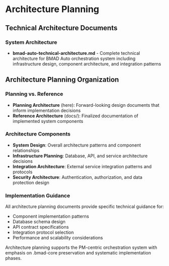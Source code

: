 # Architecture Planning

## Technical Architecture Documents

### System Architecture
- **bmad-auto-technical-architecture.md** - Complete technical architecture for BMAD Auto orchestration system including infrastructure design, component architecture, and integration patterns

## Architecture Planning Organization

### Planning vs. Reference
- **Planning Architecture** (here): Forward-looking design documents that inform implementation decisions
- **Reference Architecture** (docs/): Finalized documentation of implemented system components

### Architecture Components
- **System Design**: Overall architecture patterns and component relationships
- **Infrastructure Planning**: Database, API, and service architecture decisions
- **Integration Architecture**: External service integration patterns and protocols
- **Security Architecture**: Authentication, authorization, and data protection design

### Implementation Guidance
All architecture planning documents provide specific technical guidance for:
- Component implementation patterns
- Database schema design
- API contract specifications
- Integration protocol selection
- Performance and scalability considerations

Architecture planning supports the PM-centric orchestration system with emphasis on .bmad-core preservation and systematic implementation phases.